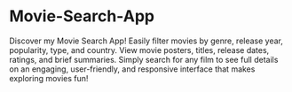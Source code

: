 # Movie-Search-App
Discover my Movie Search App! Easily filter movies by genre, release year, popularity, type, and country. View movie posters, titles, release dates, ratings, and brief summaries. Simply search for any film to see full details on an engaging, user-friendly, and responsive interface that makes exploring movies fun!
